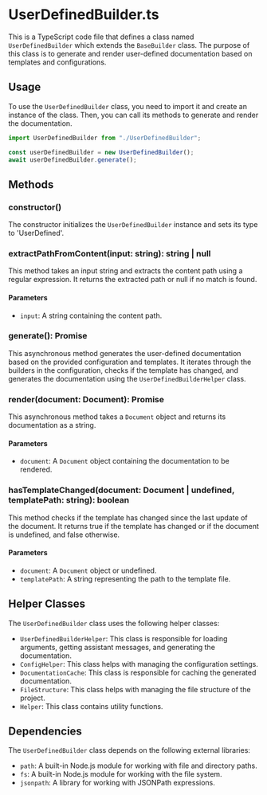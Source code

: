 # UserDefinedBuilder.ts

This is a TypeScript code file that defines a class named `UserDefinedBuilder` which extends the `BaseBuilder` class. The purpose of this class is to generate and render user-defined documentation based on templates and configurations.

## Usage

To use the `UserDefinedBuilder` class, you need to import it and create an instance of the class. Then, you can call its methods to generate and render the documentation.

```typescript
import UserDefinedBuilder from "./UserDefinedBuilder";

const userDefinedBuilder = new UserDefinedBuilder();
await userDefinedBuilder.generate();
```

## Methods

### constructor()

The constructor initializes the `UserDefinedBuilder` instance and sets its type to 'UserDefined'.

### extractPathFromContent(input: string): string | null

This method takes an input string and extracts the content path using a regular expression. It returns the extracted path or null if no match is found.

#### Parameters

- `input`: A string containing the content path.

### generate(): Promise<void>

This asynchronous method generates the user-defined documentation based on the provided configuration and templates. It iterates through the builders in the configuration, checks if the template has changed, and generates the documentation using the `UserDefinedBuilderHelper` class.

### render(document: Document): Promise<string>

This asynchronous method takes a `Document` object and returns its documentation as a string.

#### Parameters

- `document`: A `Document` object containing the documentation to be rendered.

### hasTemplateChanged(document: Document | undefined, templatePath: string): boolean

This method checks if the template has changed since the last update of the document. It returns true if the template has changed or if the document is undefined, and false otherwise.

#### Parameters

- `document`: A `Document` object or undefined.
- `templatePath`: A string representing the path to the template file.

## Helper Classes

The `UserDefinedBuilder` class uses the following helper classes:

- `UserDefinedBuilderHelper`: This class is responsible for loading arguments, getting assistant messages, and generating the documentation.
- `ConfigHelper`: This class helps with managing the configuration settings.
- `DocumentationCache`: This class is responsible for caching the generated documentation.
- `FileStructure`: This class helps with managing the file structure of the project.
- `Helper`: This class contains utility functions.

## Dependencies

The `UserDefinedBuilder` class depends on the following external libraries:

- `path`: A built-in Node.js module for working with file and directory paths.
- `fs`: A built-in Node.js module for working with the file system.
- `jsonpath`: A library for working with JSONPath expressions.